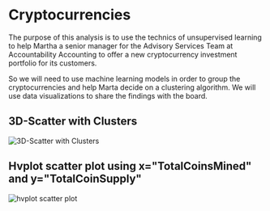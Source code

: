 # Cryptocurrencies

The purpose of this analysis is to use the technics of unsupervised learning to help Martha a senior manager for the Advisory Services Team at Accountability Accounting to offer a new cryptocurrency investment portfolio for its customers.

So we will need to use machine learning models in order to group the cryptocurrencies and help Marta decide on a clustering algorithm. We will use data visualizations to share the findings with the board.

## 3D-Scatter with Clusters
![3D-Scatter with Clusters](https://user-images.githubusercontent.com/89410157/147511709-51469d0b-1ded-46cf-8164-ccbc0c5c4f18.png)

## Hvplot scatter plot using x="TotalCoinsMined" and y="TotalCoinSupply"
![hvplot scatter plot](https://user-images.githubusercontent.com/89410157/147511762-793b79d9-53bc-4042-a5a9-f10934286bd4.png)

